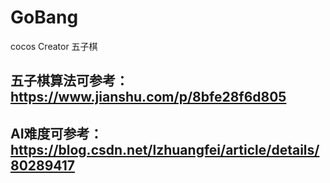 # GoBang
cocos Creator 五子棋

## 五子棋算法可参考：https://www.jianshu.com/p/8bfe28f6d805
## AI难度可参考：https://blog.csdn.net/lzhuangfei/article/details/80289417
